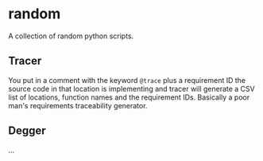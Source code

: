 # random
A collection of random python scripts.

## Tracer
You put in a comment with the keyword `@trace` plus a requirement ID the source code in that location is implementing and tracer will generate a CSV list of locations, function names and the requirement IDs. Basically a poor man's requirements traceability generator.

## Degger
...
